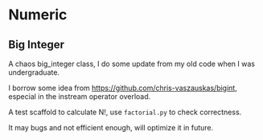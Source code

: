 # Numeric

## Big Integer
A chaos big_integer class, I do some update from my old code when I was undergraduate.

I borrow some idea from https://github.com/chris-vaszauskas/bigint, especial in the instream operator overload.

A test scaffold to calculate N!, use `factorial.py` to check correctness.

It may bugs and not efficient enough, will optimize it in future.
